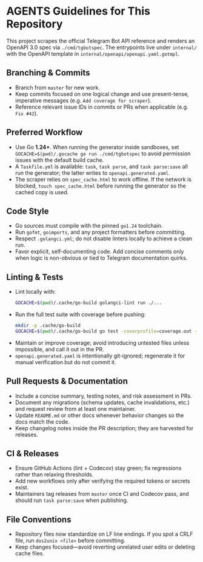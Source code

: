 # AGENTS Guidelines for This Repository

This project scrapes the official Telegram Bot API reference and renders an OpenAPI
3.0 spec via `./cmd/tgbotspec`. The entrypoints live under `internal/` with the
OpenAPI template in `internal/openapi/openapi.yaml.gotmpl`.

## Branching & Commits
- Branch from `master` for new work.
- Keep commits focused on one logical change and use present-tense, imperative
  messages (e.g. `Add coverage for scraper`).
- Reference relevant issue IDs in commits or PRs when applicable (e.g. `Fix #42`).

## Preferred Workflow
- Use Go **1.24+**. When running the generator inside sandboxes, set
  `GOCACHE=$(pwd)/.gocache go run ./cmd/tgbotspec` to avoid permission issues with
  the default build cache.
- A `Taskfile.yml` is available: `task`, `task parse`, and `task parse:save` all run
  the generator; the latter writes to `openapi.generated.yaml`.
- The scraper relies on `spec_cache.html` to work offline. If the network is blocked,
  `touch spec_cache.html` before running the generator so the cached copy is used.

## Code Style
- Go sources must compile with the pinned `go1.24` toolchain.
- Run `gofmt`, `goimports`, and any project formatters before committing.
- Respect `.golangci.yml`; do not disable linters locally to achieve a clean run.
- Favor explicit, self-documenting code. Add concise comments only when logic is
  non-obvious or tied to Telegram documentation quirks.

## Linting & Tests
- Lint locally with:
  ```bash
  GOCACHE=$(pwd)/.cache/go-build golangci-lint run ./...
  ```
- Run the full test suite with coverage before pushing:
  ```bash
  mkdir -p .cache/go-build
  GOCACHE=$(pwd)/.cache/go-build go test -coverprofile=coverage.out -covermode=atomic ./...
  ```
- Maintain or improve coverage; avoid introducing untested files unless impossible,
  and call it out in the PR.
- `openapi.generated.yaml` is intentionally git-ignored; regenerate it for manual
  verification but do not commit it.

## Pull Requests & Documentation
- Include a concise summary, testing notes, and risk assessment in PRs.
- Document any migrations (schema updates, cache invalidations, etc.) and request
  review from at least one maintainer.
- Update `README.md` or other docs whenever behavior changes so the docs match the
  code.
- Keep changelog notes inside the PR description; they are harvested for releases.

## CI & Releases
- Ensure GitHub Actions (lint + Codecov) stay green; fix regressions rather than
  relaxing thresholds.
- Add new workflows only after verifying the required tokens or secrets exist.
- Maintainers tag releases from `master` once CI and Codecov pass, and should run
  `task parse:save` when publishing.

## File Conventions
- Repository files now standardize on LF line endings. If you spot a CRLF file,
  run `dos2unix <file>` before committing.
- Keep changes focused—avoid reverting unrelated user edits or deleting cache files.

